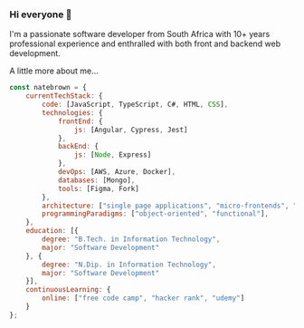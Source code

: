 ### Hi everyone 👋

I'm a passionate software developer from South Africa with 10+ years professional experience and enthralled with both front and backend web development.

A little more about me...

```javascript
const natebrown = {
    currentTechStack: {
        code: [JavaScript, TypeScript, C#, HTML, CSS],
        technologies: {
            frontEnd: {
                js: [Angular, Cypress, Jest]
            },
            backEnd: {
                js: [Node, Express]
            },
            devOps: [AWS, Azure, Docker],
            databases: [Mongo],
            tools: [Figma, Fork]
        },
        architecture: ["single page applications", "micro-frontends", "progressive web applications", "backend-for-frontend"],
        programmingParadigms: ["object-oriented", "functional"],
    },
    education: [{
        degree: "B.Tech. in Information Technology",
        major: "Software Development"
    }, {
        degree: "N.Dip. in Information Technology",
        major: "Software Development"
    }],
    continuousLearning: {
        online: ["free code camp", "hacker rank", "udemy"]
    }
};
```
